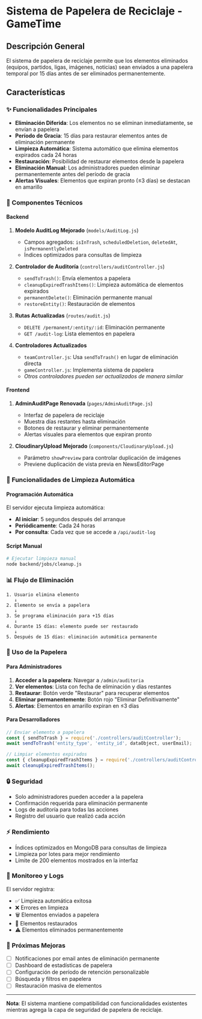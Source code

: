# Sistema de Papelera de Reciclaje - GameTime

## Descripción General

El sistema de papelera de reciclaje permite que los elementos eliminados (equipos, partidos, ligas, imágenes, noticias) sean enviados a una papelera temporal por 15 días antes de ser eliminados permanentemente.

## Características

### ✨ Funcionalidades Principales

- **Eliminación Diferida**: Los elementos no se eliminan inmediatamente, se envían a papelera
- **Período de Gracia**: 15 días para restaurar elementos antes de eliminación permanente
- **Limpieza Automática**: Sistema automático que elimina elementos expirados cada 24 horas
- **Restauración**: Posibilidad de restaurar elementos desde la papelera
- **Eliminación Manual**: Los administradores pueden eliminar permanentemente antes del período de gracia
- **Alertas Visuales**: Elementos que expiran pronto (≤3 días) se destacan en amarillo

### 🔧 Componentes Técnicos

#### Backend

1. **Modelo AuditLog Mejorado** (`models/AuditLog.js`)
   - Campos agregados: `isInTrash`, `scheduledDeletion`, `deletedAt`, `isPermanentlyDeleted`
   - Índices optimizados para consultas de limpieza

2. **Controlador de Auditoría** (`controllers/auditController.js`)
   - `sendToTrash()`: Envía elementos a papelera
   - `cleanupExpiredTrashItems()`: Limpieza automática de elementos expirados
   - `permanentDelete()`: Eliminación permanente manual
   - `restoreEntity()`: Restauración de elementos

3. **Rutas Actualizadas** (`routes/audit.js`)
   - `DELETE /permanent/:entity/:id`: Eliminación permanente
   - `GET /audit-log`: Lista elementos en papelera

4. **Controladores Actualizados**
   - `teamController.js`: Usa `sendToTrash()` en lugar de eliminación directa
   - `gameController.js`: Implementa sistema de papelera
   - *Otros controladores pueden ser actualizados de manera similar*

#### Frontend

1. **AdminAuditPage Renovada** (`pages/AdminAuditPage.js`)
   - Interfaz de papelera de reciclaje
   - Muestra días restantes hasta eliminación
   - Botones de restaurar y eliminar permanentemente
   - Alertas visuales para elementos que expiran pronto

2. **CloudinaryUpload Mejorado** (`components/CloudinaryUpload.js`)
   - Parámetro `showPreview` para controlar duplicación de imágenes
   - Previene duplicación de vista previa en NewsEditorPage

### 🚀 Funcionalidades de Limpieza Automática

#### Programación Automática

El servidor ejecuta limpieza automática:
- **Al iniciar**: 5 segundos después del arranque
- **Periódicamente**: Cada 24 horas
- **Por consulta**: Cada vez que se accede a `/api/audit-log`

#### Script Manual

```bash
# Ejecutar limpieza manual
node backend/jobs/cleanup.js
```

### 📊 Flujo de Eliminación

```
1. Usuario elimina elemento
   ↓
2. Elemento se envía a papelera
   ↓
3. Se programa eliminación para +15 días
   ↓
4. Durante 15 días: elemento puede ser restaurado
   ↓
5. Después de 15 días: eliminación automática permanente
```

### 🎯 Uso de la Papelera

#### Para Administradores

1. **Acceder a la papelera**: Navegar a `/admin/auditoria`
2. **Ver elementos**: Lista con fecha de eliminación y días restantes
3. **Restaurar**: Botón verde "Restaurar" para recuperar elementos
4. **Eliminar permanentemente**: Botón rojo "Eliminar Definitivamente"
5. **Alertas**: Elementos en amarillo expiran en ≤3 días

#### Para Desarrolladores

```javascript
// Enviar elemento a papelera
const { sendToTrash } = require('./controllers/auditController');
await sendToTrash('entity_type', 'entity_id', dataObject, userEmail);

// Limpiar elementos expirados
const { cleanupExpiredTrashItems } = require('./controllers/auditController');
await cleanupExpiredTrashItems();
```

### 🔒 Seguridad

- Solo administradores pueden acceder a la papelera
- Confirmación requerida para eliminación permanente
- Logs de auditoría para todas las acciones
- Registro del usuario que realizó cada acción

### ⚡ Rendimiento

- Índices optimizados en MongoDB para consultas de limpieza
- Limpieza por lotes para mejor rendimiento
- Límite de 200 elementos mostrados en la interfaz

### 🐛 Monitoreo y Logs

El servidor registra:
- ✅ Limpieza automática exitosa
- ❌ Errores en limpieza
- 🗑️ Elementos enviados a papelera
- 🔄 Elementos restaurados
- ⚠️ Elementos eliminados permanentemente

### 📝 Próximas Mejoras

- [ ] Notificaciones por email antes de eliminación permanente
- [ ] Dashboard de estadísticas de papelera
- [ ] Configuración de período de retención personalizable
- [ ] Búsqueda y filtros en papelera
- [ ] Restauración masiva de elementos

---

**Nota**: El sistema mantiene compatibilidad con funcionalidades existentes mientras agrega la capa de seguridad de papelera de reciclaje.
